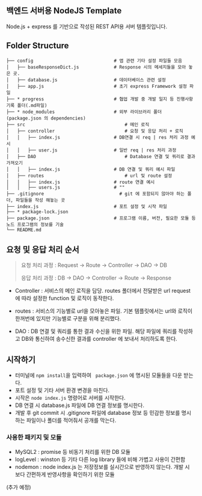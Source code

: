 ## 백엔드 서버용 NodeJS Template
Node.js + express 를 기반으로 작성된 REST API용 서버 템플릿입니다.

## Folder Structure
```
├── config                              # 앱 관련 기타 설정 파일들 모음
│   ├── baseResponseDict.js             # Response 시의 메세지들을 모아 놓은 곳. 
│   ├── database.js                     # 데이터베이스 관련 설정
│   ├── app.js                          # 초기 express Framework 설정 파일
├── * progress                          # 협업 개발 중 개발 일지 등 진행사항 기록 폴더(.md파일)
├── * node_modules                    	# 외부 라이브러리 폴더 (package.json 의 dependencies)
├── src                     		      	# 메인 로직 
│   ├── controller              	    	# 요청 및 응답 처리 + 로직                     			
│   │   ├── index.js                    # DB연결 시 req | res 처리 과정 예시
│   │   ├── user.js                     # 일반 req | res 처리 과정
│   ├── DAO              		            # Database 연결 및 쿼리로 결과 가져오기
│   │   ├── index.js                    # DB 연결 및 쿼리 예시 파일
│   ├── routes              		        # url 및 route 설정
│   │   ├── index.js                    # route 연결 예시
│   │   ├── users.js                    # ""
├── .gitignore                     		  # git 에 포함되지 않아야 하는 폴더, 파일들을 작성 해놓는 곳
├── index.js                            # 포트 설정 및 시작 파일                     		
├── * package-lock.json              	 
├── package.json                        # 프로그램 이름, 버전, 필요한 모듈 등 노드 프로그램의 정보를 기술
└── README.md
```
## 요청 및 응답 처리 순서
> 요청 처리 과정 : Request → Route → Controller → DAO → DB 
>
> 응답 처리 과정 : DB → DAO → Controller → Route → Response

- Controller : 서비스의 메인 로직을 담당. 
  routes 폴더에서 전달받은 url request 에 따라 설정한 function 및 로직이 동작한다. 

- routes : 서비스의 기능별로 url을 모아놓은 파일. 
  기본 템플릿에서는 url와 로직이 한꺼번에 있지만 기능별로 구분을 위해 분리했다.

- DAO : DB 연결 및 쿼리를 통한 결과 수신을 위한 파일. 
  해당 파일에 쿼리를 작성하고 DB와 통신하여 송수신한 결과를 controller 에 보내서 처리하도록 한다.

## 시작하기

- 터미널에 ```npm install```을 입력하여 ``` package.json``` 에 명시된 모듈들을 다운 받는다. 
- 포트 설정 및 기타 서버 환경 변경을 마친다.
- 시작은 ```node index.js``` 명령어로 서버를 시작한다.
- DB 연결 시 database.js 파일에 DB 연결 정보를 명시한다.
- 개발 후 git commit 시 .gitignore 파일에 database 정보 등 민감한 정보를 명시하는 파일이나 폴더를 적어줘서 공개를 막는다.

### 사용한 패키지 및 모듈

- MySQL2 : promise 등 비동기 처리를 위한 DB 모듈
- logLevel : winston 등 기타 다른 log library 들에 비해 가볍고 사용이 간편함
- nodemon : node index.js 는 저장정보를 실시간으로 반영하지 않는다. 개발 시 보다 간편하게 반영사항을 확인하기 위한 모듈

 (추가 예정)
